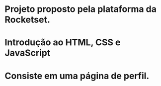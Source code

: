 # Projeto proposto pela plataforma da Rocketset.
# Introdução ao HTML, CSS e JavaScript
# Consiste em uma página de perfil.
